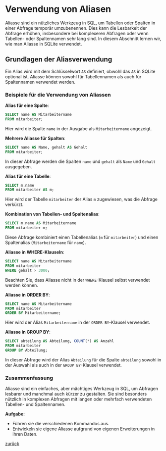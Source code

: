 # Verwendung von Aliasen

Aliasse sind ein nützliches Werkzeug in SQL, um Tabellen oder Spalten in einer Abfrage temporär umzubenennen. Dies kann
die Lesbarkeit der Abfrage erhöhen, insbesondere bei komplexeren Abfragen oder wenn Tabellen- oder Spaltennamen sehr
lang sind. In diesem Abschnitt lernen wir, wie man Aliasse in SQLite verwendet.

## Grundlagen der Aliasverwendung

Ein Alias wird mit dem Schlüsselwort `AS` definiert, obwohl das `AS` in SQLite optional ist. Aliasse können sowohl für
Tabellennamen als auch für Spaltennamen verwendet werden.

### Beispiele für die Verwendung von Aliassen

**Alias für eine Spalte**:

```sql
SELECT name AS Mitarbeitername
FROM mitarbeiter;
```

Hier wird die Spalte `name` in der Ausgabe als `Mitarbeitername` angezeigt.

**Mehrere Aliasse für Spalten**:

```sql
SELECT name AS Name, gehalt AS Gehalt
FROM mitarbeiter;
```

In dieser Abfrage werden die Spalten `name` und `gehalt` als `Name` und `Gehalt` ausgegeben.

**Alias für eine Tabelle**:

```sql
SELECT m.name
FROM mitarbeiter AS m;
```

Hier wird der Tabelle `mitarbeiter` der Alias `m` zugewiesen, was die Abfrage verkürzt.

**Kombination von Tabellen- und Spaltenalias**:

```sql
SELECT m.name AS Mitarbeitername
FROM mitarbeiter m;
```

Diese Abfrage kombiniert einen Tabellenalias (`m` für `mitarbeiter`) und einen Spaltenalias (`Mitarbeitername`
für `name`).

**Aliasse in WHERE-Klauseln**:

```sql
SELECT name AS Mitarbeitername
FROM mitarbeiter
WHERE gehalt > 3000;
```

Beachten Sie, dass Aliasse nicht in der `WHERE`-Klausel selbst verwendet werden können.

**Aliasse in ORDER BY**:

```sql
SELECT name AS Mitarbeitername
FROM mitarbeiter
ORDER BY Mitarbeitername;
```

Hier wird der Alias `Mitarbeitername` in der `ORDER BY`-Klausel verwendet.

**Aliasse in GROUP BY**:

```sql
SELECT abteilung AS Abteilung, COUNT(*) AS Anzahl
FROM mitarbeiter
GROUP BY Abteilung;
```

In dieser Abfrage wird der Alias `Abteilung` für die Spalte `abteilung` sowohl in der Auswahl als auch in
der `GROUP BY`-Klausel verwendet.

### Zusammenfassung

Aliasse sind ein einfaches, aber mächtiges Werkzeug in SQL, um Abfragen lesbarer und manchmal auch kürzer zu gestalten.
Sie sind besonders nützlich in komplexen Abfragen mit langen oder mehrfach verwendeten Tabellen- und Spaltennamen.

**Aufgabe:**

- Führen sie die verschiedenen Kommandos aus.
- Entwickeln sie eigene Aliasse aufgrund von eigenen Erweiterungen in ihren Daten.

[zurück](../datenbanken.md)

